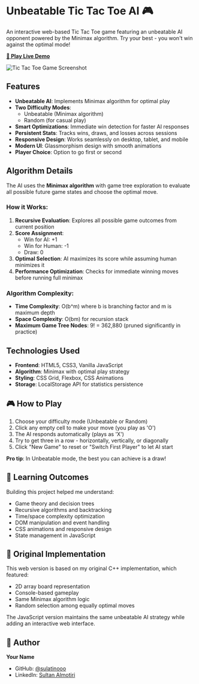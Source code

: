 # Unbeatable Tic Tac Toe AI 🎮

An interactive web-based Tic Tac Toe game featuring an unbeatable AI opponent powered by the Minimax algorithm. Try your best - you won't win against the optimal mode!

**[🎯 Play Live Demo](https://your-username.github.io/tic-tac-toe-minimax/)**

![Tic Tac Toe Game Screenshot](https://via.placeholder.com/600x400?text=Game+Screenshot)
<!-- Replace with actual screenshot after deployment -->

##  Features

- **Unbeatable AI**: Implements Minimax algorithm for optimal play
- **Two Difficulty Modes**: 
  - Unbeatable (Minimax algorithm)
  - Random (for casual play)
- **Smart Optimizations**: Immediate win detection for faster AI responses
- **Persistent Stats**: Tracks wins, draws, and losses across sessions
- **Responsive Design**: Works seamlessly on desktop, tablet, and mobile
- **Modern UI**: Glassmorphism design with smooth animations
- **Player Choice**: Option to go first or second

##  Algorithm Details

The AI uses the **Minimax algorithm** with game tree exploration to evaluate all possible future game states and choose the optimal move.

### How it Works:
1. **Recursive Evaluation**: Explores all possible game outcomes from current position
2. **Score Assignment**: 
   - Win for AI: +1
   - Win for Human: -1  
   - Draw: 0
3. **Optimal Selection**: AI maximizes its score while assuming human minimizes it
4. **Performance Optimization**: Checks for immediate winning moves before running full minimax

### Algorithm Complexity:
- **Time Complexity**: O(b^m) where b is branching factor and m is maximum depth
- **Space Complexity**: O(bm) for recursion stack
- **Maximum Game Tree Nodes**: 9! = 362,880 (pruned significantly in practice)

##  Technologies Used

- **Frontend**: HTML5, CSS3, Vanilla JavaScript
- **Algorithm**: Minimax with optimal play strategy
- **Styling**: CSS Grid, Flexbox, CSS Animations
- **Storage**: LocalStorage API for statistics persistence

## 🎮 How to Play

1. Choose your difficulty mode (Unbeatable or Random)
2. Click any empty cell to make your move (you play as 'O')
3. The AI responds automatically (plays as 'X')
4. Try to get three in a row - horizontally, vertically, or diagonally
5. Click "New Game" to reset or "Switch First Player" to let AI start

**Pro tip**: In Unbeatable mode, the best you can achieve is a draw!


## 🧠 Learning Outcomes

Building this project helped me understand:
- Game theory and decision trees
- Recursive algorithms and backtracking
- Time/space complexity optimization
- DOM manipulation and event handling
- CSS animations and responsive design
- State management in JavaScript

## 🔄 Original Implementation

This web version is based on my original C++ implementation, which featured:
- 2D array board representation
- Console-based gameplay
- Same Minimax algorithm logic
- Random selection among equally optimal moves

The JavaScript version maintains the same unbeatable AI strategy while adding an interactive web interface.


## 👤 Author

**Your Name**

- GitHub: [@sulatinooo](https://github.com/sulatinooo)
- LinkedIn: [Sultan Almotiri](https://www.linkedin.com/in/sultan-abdullah-almotiri/)

